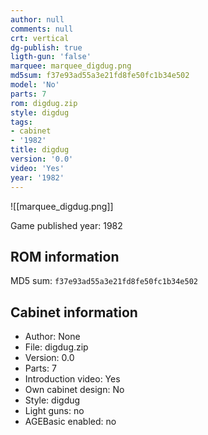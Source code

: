 ```yaml
---
author: null
comments: null
crt: vertical
dg-publish: true
ligth-gun: 'false'
marquee: marquee_digdug.png
md5sum: f37e93ad55a3e21fd8fe50fc1b34e502
model: 'No'
parts: 7
rom: digdug.zip
style: digdug
tags:
- cabinet
- '1982'
title: digdug
version: '0.0'
video: 'Yes'
year: '1982'
---
```


![[marquee_digdug.png]]

Game published year: 1982

## ROM information

MD5 sum: `f37e93ad55a3e21fd8fe50fc1b34e502` 

## Cabinet information

- Author: None
- File: digdug.zip
- Version: 0.0
- Parts: 7
- Introduction video: Yes
- Own cabinet design: No
- Style: digdug
- Light guns: no
- AGEBasic enabled: no

